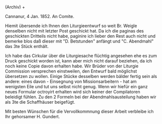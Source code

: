 (Archiv) +

 Cannanur, 4 Jan. 1852.
An Comite.

Hiemit übersende ich Ihnen den Liturgieentwurf so weit Br. Weigle denselben nicht mit letzter Post geschickt hat. Da ich die paginas des geschickten Dritteils nicht habe, paginire ich lieber den Rest auch nicht und bemerke blos daß dieser mit "D. Betstunden" anfängt und "C. Abendmahl" das 3te Stück enthält.

Ich habe das Cirkular über die Liturgiesache flüchtig angesehen ehe es zum Druck geschickt worden ist, kann aber mich nicht darauf beziehen, da ich noch keine Copie davon erhalten habe. Wir Brüder von der Liturgie Commission versprechen einstweilen, den Entwurf bald möglichst übersetzen zu wollen. Einige Stücke desselben werden bälder fertig sein als andere: eines davon - Einsegnung von Missionsarbeitern - hat am wenigsten Eile und tut uns selbst nicht genug. Wenn wir hiefür ein ganz neues Formular octroyirt erhalten wird sich keiner der Compilatoren beleidigt fühlen. 
Zu den 2 Formeln bei der Abendmahlsausteilung haben wir als 3te die Schaffhäuser beigefügt.

Mit besten Wünschen für die Vervollkommnung dieser Arbeit verbleibe ich  Ihr gehorsamer
 H. Gundert.
